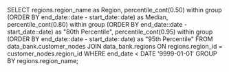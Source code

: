 SELECT regions.region_name as Region,
  percentile_cont(0.50) within group (ORDER BY end_date::date - start_date::date) as Median,
  percentile_cont(0.80) within group (ORDER BY end_date::date - start_date::date) as "80th Percentile",
  percentile_cont(0.95) within group (ORDER BY end_date::date - start_date::date) as "95th Percentile"
FROM data_bank.customer_nodes
JOIN data_bank.regions
ON regions.region_id = customer_nodes.region_id
WHERE end_date < DATE '9999-01-01'
GROUP BY regions.region_name;
